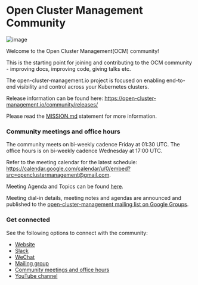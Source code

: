 # Open Cluster Management Community

![image](assets/ocm-logo.png)

Welcome to the Open Cluster Management(OCM) community!

This is the starting point for joining and contributing to the OCM community - improving docs, improving code, giving talks etc.

The open-cluster-management.io project is focused on enabling end-to-end visibility and control across your Kubernetes clusters.

Release information can be found here: https://open-cluster-management.io/community/releases/

Please read the [MISSION.md](MISSION.md) statement for more information.

### Community meetings and office hours

The community meets on bi-weekly cadence Friday at 01:30 UTC.
The office hours is on bi-weekly cadence Wednesday at 17:00 UTC.

Refer to the meeting calendar for the latest schedule: https://calendar.google.com/calendar/u/0/embed?src=openclustermanagement@gmail.com.

Meeting Agenda and Topics can be found [here](https://docs.google.com/document/d/1CPXPOEybBwFbJx9F03QytSzsFQImQxeEtm8UjhqYPNg).
  
  Meeting dial-in details, meeting notes and agendas are announced and published to the [open-cluster-management mailing list on Google Groups](https://groups.google.com/g/open-cluster-management).

### Get connected

See the following options to connect with the community:

 - [Website](https://open-cluster-management.io)
 - [Slack](https://kubernetes.slack.com/channels/open-cluster-mgmt)
 - [WeChat](https://github.com/open-cluster-management-io/community/blob/main/COMMUNICATION.md#wechat)
 - [Mailing group](https://groups.google.com/g/open-cluster-management)
 - [Community meetings and office hours](https://calendar.google.com/calendar/u/0/embed?src=openclustermanagement@gmail.com)
 - [YouTube channel](https://www.youtube.com/c/OpenClusterManagement)

